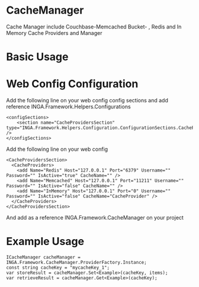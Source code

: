# CacheManager
Cache Manager include Couchbase-Memcached Bucket- , Redis and In Memory Cache Providers and Manager

# Basic Usage
# Web Config Configuration
Add the following line on your web config config sections and add reference INGA.Framework.Helpers.Configurations
```
<configSections>
    <section name="CacheProvidersSection" type="INGA.Framework.Helpers.Configuration.ConfigurationSections.CacheProvidersSection" />
</configSections>
```
Add the following line on your web config
```
<CacheProvidersSection>
  <CacheProviders>
    <add Name="Redis" Host="127.0.0.1" Port="6379" Username="" Password="" IsActive="true" CacheName="" />
    <add Name="Memcached" Host="127.0.0.1" Port="11211" Username="" Password="" IsActive="false" CacheName="" />
    <add Name="InMemory" Host="127.0.0.1" Port="0" Username="" Password="" IsActive="false" CacheName="CacheProvider" />
  </CacheProviders>
</CacheProvidersSection>
```
And add as a reference INGA.Framework.CacheManager on your project
# Example Usage
```
ICacheManager cacheManager = INGA.Framework.CacheManager.ProviderFactory.Instance;
const string cacheKey = "mycacheKey_1";
var storeResult = cacheManager.Set<Example>(cacheKey, items);
var retrieveResult = cacheManager.Get<Example>(cacheKey);
```
